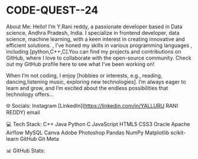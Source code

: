 # CODE-QUEST--24
 About Me:
Hello! I’m Y.Rani reddy, a passionate developer based in Data science, Andhra Pradesh, India. I specialize in frontend developer, data science, machine learning, with a keen interest in creating innovative and efficient solutions. , I’ve honed my skills in various programming languages , including [python,C++,C].You can find my projects and contributions on GitHub, where I love to collaborate with the open-source community. Check out my GitHub profile here to see what I’ve been working on!

When I’m not coding, I enjoy [hobbies or interests, e.g., reading, dancing,listening music, exploring new technologies]. I’m always eager to learn and grow, and I’m excited about the endless possibilities that technology offers…

🌐 Socials:
Instagram [LinkedIn](https://linkedin.com/in/YALLURU RANI REDDY) email

💻 Tech Stack:
C++ Java Python C JavaScript HTML5 CSS3 Oracle Apache Airflow MySQL Canva Adobe Photoshop Pandas NumPy Matplotlib scikit-learn GitHub Git Meta

📊 GitHub Stats:




